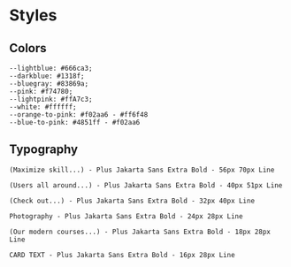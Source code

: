# Styles

## Colors 
    --lightblue: #666ca3;
    --darkblue: #1318f;
    --bluegray: #83869a;
    --pink: #f74780;
    --lightpink: #ffA7c3;
    --white: #ffffff;
    --orange-to-pink: #f02aa6 - #ff6f48
    --blue-to-pink: #4851ff - #f02aa6

## Typography

    (Maximize skill...) - Plus Jakarta Sans Extra Bold - 56px 70px Line

    (Users all around...) - Plus Jakarta Sans Extra Bold - 40px 51px Line

    (Check out...) - Plus Jakarta Sans Extra Bold - 32px 40px Line

    Photography - Plus Jakarta Sans Extra Bold - 24px 28px Line

    (Our modern courses...) - Plus Jakarta Sans Extra Bold - 18px 28px Line

    CARD TEXT - Plus Jakarta Sans Extra Bold - 16px 28px Line

